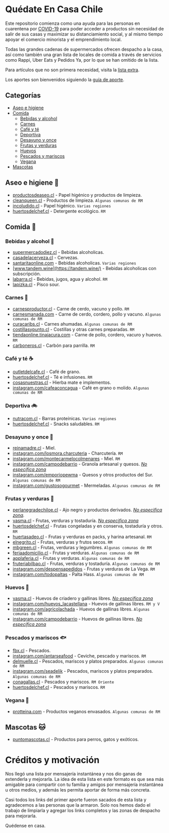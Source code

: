 # Quédate En Casa Chile

Este repositorio comienza como una ayuda para las personas en cuarentena por [COVID-19](https://www.minsal.cl/nuevo-coronavirus-2019-ncov/) para poder acceder a productos sin necesidad de salir de sus casas y maximizar su distanciamiento social, y al mismo tiempo apoyar el comercio minorista y el emprendimiento local.

Todas las grandes cadenas de supermercados ofrecen despacho a la casa, así como también una gran lista de locales de comida a través de servicios como Rappi, Uber Eats y Pedidos Ya, por lo que se han omitido de la lista.

Para artículos que no son primera necesidad, visita la [lista extra](extra.md).

Los aportes son bienvenidos siguiendo la [guía de aporte](aportando.md).

## Categorías

* [Aseo e higiene](#aseo-e-higiene-)
* [Comida](#comida-)
  * [Bebidas y alcohol](#bebidas-y-alcohol-)
  * [Carnes](#carnes-)
  * [Café y té](#cafe-y-te-)
  * [Deportiva](#deportiva-)
  * [Desayuno y once](#desayuno-y-once-)
  * [Frutas y verduras](#frutas-y-verduras-)
  * [Huevos](#huevos-)
  * [Pescados y mariscos](#pescados-y-mariscos-)
  * [Vegana](#vegana-)
* [Mascotas](#mascotas-)

## Aseo e higiene 🧻

* [productosdeaseo.cl](http://www.productosdeaseo.cl) - Papel higénico y productos de limpieza.
* [cleanqueen.cl](http://www.cleanqueen.cl) - Productos de limpieza. `Algunas comunas de RM`
* [incoludido.cl](http://www.incoludido.cl) - Papel higénico. `Varias regiones`
* [huertosdelchef.cl](http://www.huertosdelchef.cl) - Detergente ecológico. `RM`

## Comida 🍲

### Bebidas y alcohol 🍷

* [supermercadodiez.cl](http://www.supermercadodiez.cl) - Bebidas alcoholicas.
* [casadelacerveza.cl](http://www.casadelacerveza.cl) - Cervezas.
* [santaritaonline.com](http://www.santaritaonline.com) - Bebidas alcoholicas. `Varias regiones`
* [www.tandem.wine](https://tandem.wine/) - Bebidas alcoholicas con subscripción.
* [labarra.cl](http://www.labarra.cl) - Bebidas, jugos, agua y alcohol. `RM`
* [lapizka.cl](http://www.lapizka.cl) - Pisco sour.

### Carnes 🥩

* [carnesproductor.cl](http://www.carnesproductor.cl) - Carne de cerdo, vacuno y pollo. `RM`
* [carnesmanada.com](http://www.carnesmanada.com) - Carne de cerdo, cordero, pollo y vacuno. `Algunas comunas de RM`
* [curacaribs.cl](http://www.curacaribs.cl) - Carnes ahumadas. `Algunas comunas de RM`
* [costillasypunto.cl](http://www.costillasypunto.cl) - Costillas y otras carnes preparadas. `RM`
* [tiendaonline.tinajacura.com](http://tiendaonline.tinajacura.com/) - Carne de pollo, cordero, vacuro y huevos. `RM`
* [carboneros.cl](http://www.carboneros.cl) - Carbón para parrilla. `RM`

### Café y té ☕

* [outletdelcafe.cl](http://www.outletdelcafe.cl) - Café de grano.
* [huertosdelchef.cl](http://www.huertosdelchef.cl) - Té e infusiones. `RM`
* [cosasnuestras.cl](https://www.cosasnuestras.cl/) - Hierba mate e implementos.
* [instagram.com/cafeaconcagua](https://www.instagram.com/cafeaconcagua/) - Café en grano o molido. `Algunas comunas de RM`

### Deportiva 🚲

* [nutracom.cl](http://www.nutracom.cl) - Barras proteínicas. `Varias regiones`
* [huertosdelchef.cl](http://www.huertosdelchef.cl) - Snacks saludables. `RM`

### Desayuno y once 🍯

* [reinamadre.cl](http://www.reinamadre.cl) - Miel. 
* [instagram.com/losmora.charcuteria](https://www.instagram.com/losmora.charcuteria) - Charcutería. `RM`
* [instagram.com/montecarmelocolmenares](https://www.instagram.com/montecarmelocolmenares) - Miel. `RM`
* [instagram.com/campodebarrio](https://www.instagram.com/campodebarrio) - Granola artesanal y quesos. *[No especifica zona](aportando.md)*
* [instagram.com/emporiopewma](https://www.instagram.com/emporiopewma) - Quesos y otros productos del Sur. `Algunas comunas de RM`
* [instagram.com/gustosogourmet](https://www.instagram.com/gustosogourmet/) - Mermeladas. `Algunas comunas de RM`

### Frutas y verduras 🥬

* [perlanegradechiloe.cl](http://www.perlanegradechiloe.cl) - Ajo negro y productos derivados. *[No especifica zona](aportando.md).*
* [vasma.cl](http://www.vasma.cl) - Frutas, verduras y tostaduría. *[No especifica zona](aportando.md)*
* [huertosdelchef.cl](http://www.huertosdelchef.cl) - Frutas congeladas y en conserva, tostaduría y otros. `RM`
* [huertasadeo.cl](http://www.huertasadeo.cl) - Frutas y verduras en packs, y harina artesanal. `RM`
* [elnegrito.cl](http://www.elnegrito.cl) - Frutas, verduras y frutos secos. `RM`
* [mbgreen.cl](http://www.mbgreen.cl) - Frutas, verduras y legumbres. `Algunas comunas de RM`
* [feriaadomicilio.cl](http://www.feriaadomicilio.cl) - Frutas y verduras. `Algunas comunas de RM`
* [applaferia.cl](http://www.applaferia.cl) - Frutas y verduras. `Algunas comunas de RM`
* [fruteriabilbao.cl](http://www.fruteriabilbao.cl) - Frutas, verduras y tostaduría. `Algunas comunas de RM`
* [instagram.com/despensapedidos](https://www.instagram.com/despensapedidos) - Frutas y verduras de La Vega. `RM`
* [instagram.com/todopaltas](https://www.instagram.com/todopaltas) - Palta Hass. `Algunas comunas de RM`

### Huevos 🥚

* [vasma.cl](http://www.vasma.cl) - Huevos de criadero y gallinas libres. *[No especifica zona](aportando.md)*
* [instagram.com/huevos_lacastellana](https://www.instagram.com/huevos_lacastellana) - Huevos de gallinas libres. `RM y V`
* [instagram.com/agricolachada](https://www.instagram.com/agricolachada) - Huevos de gallinas libres. `Algunas comunas de RM`
* [instagram.com/campodebarrio](https://www.instagram.com/campodebarrio) - Huevos de gallinas libres. *[No especifica zona](aportando.md)*

### Pescados y mariscos 🐟

* [fbx.cl](http://www.fbx.cl) - Pescados.
* [instagram.com/antarseafood](https://www.instagram.com/antarseafood) - Ceviche, pescado y mariscos. `RM`
* [delmuelle.cl](http://www.delmuelle.cl) - Pescados, mariscos y platos preparados. `Algunas comunas de RM`
* [instagram.com/seadelik](https://www.instagram.com/seadelik) - Pescados, mariscos y platos preparados. `Algunas comunas de RM`
* [conagallas.cl](http://www.conagallas.cl) - Pescados y mariscos. `RM Oriente`
* [huertosdelchef.cl](http://www.huertosdelchef.cl) - Pescados y mariscos. `RM`

### Vegana 🥗

* [protteina.com](http://www.protteina.com) - Productos veganos envasados. `Algunas comunas de RM`


## Mascotas 🐱

* [puntomascotas.cl](http://www.puntomascotas.cl) - Productos para perros, gatos y exóticos.

# Créditos y motivación

Nos llegó una lista por mensajería instantánea y nos dio ganas de extenderla y mejorarla. La idea de esta lista en este formato es que sea más amigable para compartir con tu familia y amigos por mensajería instantánea u otros medios, y además les permita aportar de forma más concreta.

Casi todos los links del primer aporte fueron sacados de esta lista y agradecemos a las personas que la armaron. Solo nos hemos dado el trabajo de limpiarla y agregar los links completos y las zonas de despacho para mejorarla.

Quédense en casa.
